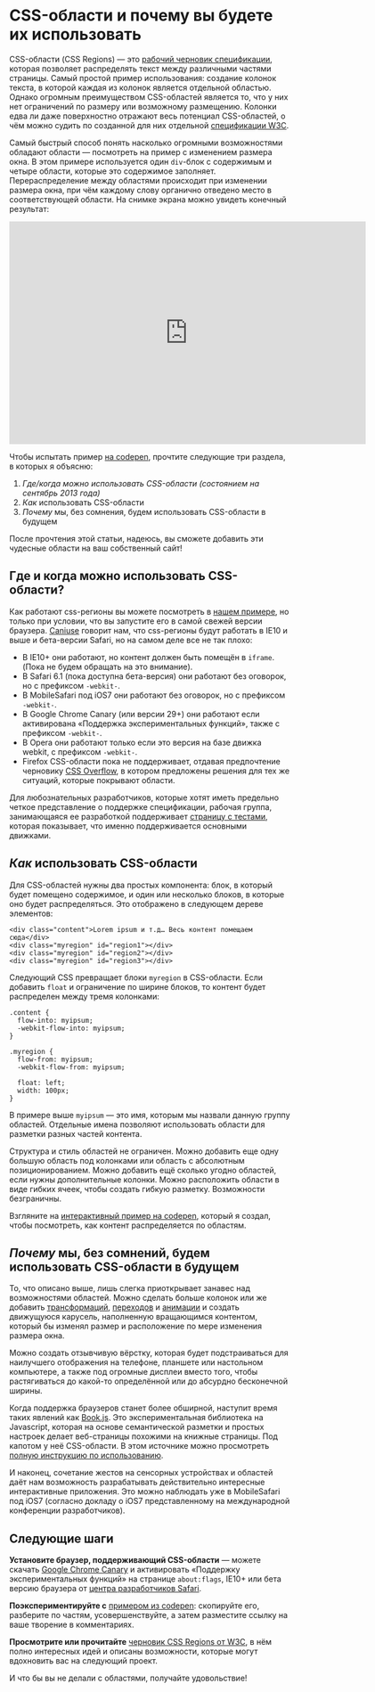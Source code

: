 # CSS-области и почему вы будете их использовать

CSS-области (CSS Regions) — это [рабочий черновик спецификации][1], которая
позволяет распределять текст между различными частями страницы.
Самый простой пример использования: создание колонок текста, в которой
каждая из колонок является отдельной областью. Однако огромным преимуществом
CSS-областей является то, что у них нет ограничений по размеру или возможному
размещению. Колонки едва ли даже поверхностно отражают весь потенциал CSS-областей,
о чём можно судить по созданной для них отдельной [спецификации W3C][2].

Самый быстрый способ понять насколько огромными возможностями обладают области —
посмотреть на пример с изменением размера окна. В этом примере используется один
`div`-блок с содержимым и четыре области, которые это содержимое заполняет.
Перераспределение между областями происходит при изменении размера окна, при чём
каждому слову органично отведено место в соответствующей области. На снимке
экрана можно увидеть конечный результат:

<iframe class="youtube-player" type="text/html" src="http://www.youtube.com/embed/sOaFizRIhFE?version=3&amp;rel=1&amp;fs=1&amp;showsearch=0&amp;showinfo=1&amp;iv_load_policy=1&amp;wmode=transparent" frameborder="0" height="400" width="640"></iframe>

Чтобы испытать пример [на codepen][3], прочтите следующие три раздела, в которых
я объясню:

1. *Где/когда можно использовать CSS-области (состоянием на сентябрь 2013 года)*
2. *Как* использовать CSS-области
3. *Почему* мы, без сомнения, будем использовать CSS-области в будущем

После прочтения этой статьи, надеюсь, вы сможете добавить эти чудесные области
на ваш собственный сайт!

## Где и когда можно использовать CSS-области?

Как работают css-регионы вы можете посмотреть в [нашем примере][4], но только
при условии, что вы запустите его в самой свежей версии браузера. [Сaniuse][5]
говорит нам, что css-регионы будут работать в IE10 и выше и бета-версии
Safari, но на самом деле все не так плохо:

* В IE10+ они работают, но контент должен быть помещён в `iframe`. (Пока не
будем обращать на это внимание).
* В Safari 6.1 (пока доступна бета-версия) они работают без оговорок, но с
префиксом `-webkit-`.
* В MobileSafari под iOS7 они работают без оговорок, но с префиксом `-webkit-`.
* В Google Chrome Canary (или версии 29+) они работают если активирована
«Поддержка экспериментальных функций», также с префиксом `-webkit-`.
* В Opera они работают только если это версия на базе движка webkit, с префиксом
`-webkit-`.
* Firefox CSS-области пока не поддерживает, отдавая предпочтение черновику [CSS
Overflow][6], в котором предложены решения для тех же ситуаций, которые
покрывают области.

Для любознательных разработчиков, которые хотят иметь предельно четкое
представление о поддержке спецификации, рабочая группа, занимающаяся ее
разработкой поддерживает [страницу с тестами][7], которая показывает,
что именно поддерживается основными движками.

## *Как* использовать CSS-области

Для CSS-областей нужны два простых компонента: блок, в который будет помещено
содержимое, и один или несколько блоков, в которые оно будет распределяться. Это
отображено в следующем дереве элементов:

    <div class="content">Lorem ipsum и т.д… Весь контент помещаем сюда</div>
    <div class="myregion" id="region1"></div>
    <div class="myregion" id="region2"></div>
    <div class="myregion" id="region3"></div>

Следующий CSS превращает блоки `myregion` в CSS-области. Если добавить
`float` и ограничение по ширине блоков, то контент будет распределен между
тремя колонками:

    .content {
      flow-into: myipsum;
      -webkit-flow-into: myipsum;
    }

    .myregion {
      flow-from: myipsum;
      -webkit-flow-from: myipsum;

      float: left;
      width: 100px;
    }

В примере выше `myipsum` — это имя, которым мы назвали данную группу областей.
Отдельные имена позволяют использовать области для разметки разных частей
контента.

Структура и стиль областей не ограничен. Можно добавить еще одну большую область
под колонками или область с абсолютным позиционированием. Можно добавить ещё
сколько угодно областей, если нужны дополнительные колонки. Можно расположить
области в виде гибких ячеек, чтобы создать гибкую разметку. Возможности безграничны.

Взгляните на [интерактивный пример на codepen][8], который я создал, чтобы
посмотреть, как контент распределяется по областям.

## *Почему* мы, без сомнений, будем использовать CSS-области в будущем

То, что описано выше, лишь слегка приоткрывает занавес над возможностями областей.
Можно сделать больше колонок или же добавить [трансформаций][9], [переходов][10]
и [анимации][11] и создать движущуюся карусель, наполненную вращающимся
контентом, который бы изменял размер и расположение по мере изменения размера
окна.

Можно создать отзывчивую вёрстку, которая будет подстраиваться для наилучшего отображения на телефоне,
планшете или настольном компьютере, а также под огромные дисплеи вместо того, чтобы
растягиваться до какой-то определённой или до абсурдно бесконечной ширины.

Когда поддержка браузеров станет более обширной, наступит время таких явлений
как [Book.js][12]. Это экспериментальная библиотека на Javascript, которая на
основе семантической разметки и простых настроек делает веб-страницы похожими на
книжные страницы. Под капотом у неё CSS-области. В этом источнике можно
просмотреть [полную инструкцию по использованию][13].

И наконец, сочетание жестов на сенсорных устройствах и областей даёт нам
возможность разрабатывать действительно интересные интерактивные приложения. Это
можно наблюдать уже в MobileSafari под iOS7 (согласно докладу о iOS7
представленному на международной конференции разработчиков).

## Следующие шаги

**Установите браузер, поддерживающий CSS-области** — можете скачать [Google Chrome
Canary][14] и активировать «Поддержку экспериментальных функций»  на странице
`about:flags`, IE10+ или бета версию браузера от [центра разработчиков Safari][15].

**Поэкспериментируйте с** [примером из codepen][16]: скопируйте его, разберите по
частям, усовершенствуйте, а затем разместите ссылку на ваше творение в
комментариях.

**Просмотрите или прочитайте** [черновик CSS Regions от W3C][17], в нём полно
интересных идей и описаны возможности, которые могут вдохновить вас на
следующий проект.

И что бы вы не делали с областями, получайте удовольствие!

[1]: http://www.w3.org/TR/css3-regions/
[2]: http://www.w3.org/TR/css3-multicol/
[3]: http://codepen.io/guybrush0/pen/ExyJf
[4]: http://codepen.io/guybrush0/pen/ExyJf
[5]: http://caniuse.com/css-regions
[6]: http://www.w3.org/TR/css-overflow-3/
[7]: http://test.csswg.org/harness/results/css-regions-1_dev/grouped/
[8]: http://codepen.io/guybrush0/pen/ExyJf
[9]: http://www.w3.org/TR/css3-transforms/
[10]: http://www.w3.org/TR/css3-transitions/
[11]: http://www.w3.org/TR/css3-animations/
[12]: http://sourcefabric.github.io/BookJS/
[13]: http://sourcefabric.github.io/BookJS/book.js
[14]: https://www.google.com/intl/en/chrome/browser/canary.html
[15]: https://developer.apple.com/devcenter/safari/index.action
[16]: http://codepen.io/guybrush0/pen/ExyJf
[17]: http://www.w3.org/TR/css3-regions/